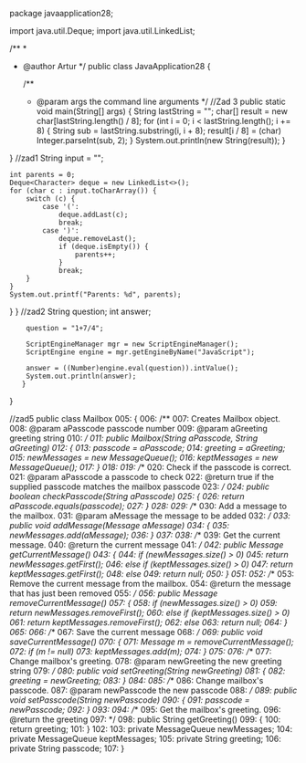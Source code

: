 package javaapplication28;

import java.util.Deque;
import java.util.LinkedList;

/**
 *
 * @author Artur
 */
public class JavaApplication28 {

    /**
     * @param args the command line arguments
     */
    //Zad 3
    public static void main(String[] args) {
       String lastString = "";
char[] result = new char[lastString.length() / 8];
for (int i = 0; i < lastString.length(); i += 8) {
    String sub = lastString.substring(i, i + 8);
    result[i / 8] = (char) Integer.parseInt(sub, 2);
}
System.out.println(new String(result));
    }
    
}
 //zad1
 String input = "";

    int parents = 0;
    Deque<Character> deque = new LinkedList<>();
    for (char c : input.toCharArray()) {
        switch (c) {
            case '(':
                deque.addLast(c);
                break;
            case ')':
                deque.removeLast();
                if (deque.isEmpty()) {
                    parents++;
                }
                break;
        }
    }
    System.out.printf("Parents: %d", parents);
}
}
//zad2
String question;
        int answer;

        question = "1+7/4";

        ScriptEngineManager mgr = new ScriptEngineManager();
        ScriptEngine engine = mgr.getEngineByName("JavaScript");

        answer = ((Number)engine.eval(question)).intValue();
        System.out.println(answer);
       }
}

//zad5
 public class Mailbox
005: {
006:    /**
007:       Creates Mailbox object.
008:       @param aPasscode passcode number
009:       @param aGreeting greeting string
010:    */
011:    public Mailbox(String aPasscode, String aGreeting)
012:    {
013:       passcode = aPasscode;
014:       greeting = aGreeting;
015:       newMessages = new MessageQueue();
016:       keptMessages = new MessageQueue();
017:    }
018: 
019:    /**
020:       Check if the passcode is correct.
021:       @param aPasscode a passcode to check
022:       @return true if the supplied passcode matches the mailbox passcode
023:    */
024:    public boolean checkPasscode(String aPasscode)
025:    {
026:       return aPasscode.equals(passcode);
027:    }
028: 
029:    /**
030:       Add a message to the mailbox.
031:       @param aMessage the message to be added
032:    */
033:    public void addMessage(Message aMessage)
034:    {
035:       newMessages.add(aMessage);
036:    }
037: 
038:    /**
039:       Get the current message.
040:       @return the current message
041:    */
042:    public Message getCurrentMessage()
043:    {
044:       if (newMessages.size() > 0)
045:          return newMessages.getFirst();
046:       else if (keptMessages.size() > 0)
047:          return keptMessages.getFirst();
048:       else
049:          return null;
050:    }
051: 
052:    /**
053:       Remove the current message from the mailbox.
054:       @return the message that has just been removed
055:    */
056:    public Message removeCurrentMessage()
057:    {
058:       if (newMessages.size() > 0)
059:          return newMessages.removeFirst();
060:       else if (keptMessages.size() > 0)
061:          return keptMessages.removeFirst();
062:       else
063:          return null;
064:    }
065: 
066:    /**
067:       Save the current message
068:    */
069:    public void saveCurrentMessage()
070:    {
071:       Message m = removeCurrentMessage();
072:       if (m != null)
073:          keptMessages.add(m);
074:    }
075: 
076:    /**
077:       Change mailbox's greeting.
078:       @param newGreeting the new greeting string
079:    */
080:    public void setGreeting(String newGreeting)
081:    {
082:       greeting = newGreeting;
083:    }
084: 
085:    /**
086:       Change mailbox's passcode.
087:       @param newPasscode the new passcode
088:    */
089:    public void setPasscode(String newPasscode)
090:    {
091:       passcode = newPasscode;
092:    }
093: 
094:    /**
095:       Get the mailbox's greeting.
096:       @return the greeting
097:    */
098:    public String getGreeting()
099:    {
100:       return greeting;
101:    }
102: 
103:    private MessageQueue newMessages;
104:    private MessageQueue keptMessages;
105:    private String greeting;
106:    private String passcode;
107: }
